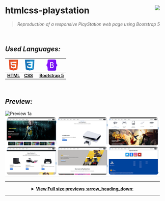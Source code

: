 
# **htmlcss-playstation**    <img height="25" align="right" src="https://img.shields.io/badge/Made%20with-Markdown-1f425f.svg">


> _Reproduction of a responsive PlayStation web page using Bootstrap 5_


<br/>


## *_Used Languages:_*

|<img align="center" src="https://github.com/ValerioGc/ValerioGc/blob/64e651615d68fb71ddfe78c747f2913d1ec29607/assets/skills&tools/skills/html.svg" width="36" height="36" alt="HTML5" />|<img align="center" src="https://github.com/ValerioGc/ValerioGc/blob/64e651615d68fb71ddfe78c747f2913d1ec29607/assets/skills&tools/skills/css.svg" width="36" height="36" align="center" alt="CSS3" /> |  <img align="center" src="https://github.com/ValerioGc/ValerioGc/blob/64e651615d68fb71ddfe78c747f2913d1ec29607/assets/skills&tools/frameworks/bootstrap.svg" width="36" height="36" align="center" alt="Bootstrap">|
|--|--|--|
| [**HTML**](https://developer.mozilla.org/en-US/docs/Glossary/HTML5) | [**CSS**](https://developer.mozilla.org/en-US/docs/Web/CSS) | [**Bootstrap 5**](https://getbootstrap.com) |

<br />

## *_Preview:_*

![Preview 1a](/previews/preview-ps.gif)
![Preview 1b](/previews/ps-thumbnails.png)


--------


<details align="center">  
  <summary><strong><ins> View Full size previews :arrow_heading_down: </summary></strong></ins>
  
  <br/>

  <img src="/previews/preview-playstation.png" alt="preview1" /> 
  <img src="/previews/preview-playstation2.png" alt="preview2" /> 
  <img src="/previews/preview-playstation3.png" alt="preview3" /> 
  <img src="/previews/preview-playstation4.png" alt="preview4" />  
  <img src="/previews/preview-playstation5.png" alt="preview5" /> 
  <img src="/previews/preview-playstation6.png" alt="preview6" /> 
  <img src="/previews/preview-playstation7.png" alt="preview7" /> 

</details>

--------
